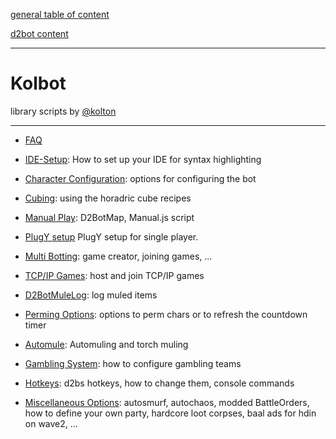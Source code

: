 [general table of content](https://github.com/blizzhackers/documentation/#diablo-2-botting-system)

[d2bot content](https://github.com/blizzhackers/documentation/d2bot/#d2bot)

---

# Kolbot

library scripts by [@kolton](https://github.com/kolton)

---

* [FAQ](FAQ.md/#faq)

* [IDE-Setup](IDES.md/#code-editors-ides): How to set up your IDE for syntax highlighting

* [Character Configuration](CharacterConfig.md/#character-configuration): options for configuring the bot

* [Cubing](Cubing.md/#cubing): using the horadric cube recipes

* [Manual Play](ManualPlay.md/#manual-playing): D2BotMap, Manual.js script

* [PlugY setup](PlugY.md#plugy-setup-for-single-player-botting) PlugY setup for single player.

* [Multi Botting](MultiBotting.md/#multi-botting): game creator, joining games, ...

* [TCP/IP Games](TCP-IP%20games.md#tcpip-games): host and join TCP/IP games

* [D2BotMuleLog](D2BotMuleLog.md/#d2botmulelog): log muled items

* [Perming Options](PermingOptions.md/#perming-options): options to perm chars or to refresh the countdown timer

* [Automule](Automule.md/#automule): Automuling and torch muling

* [Gambling System](GamblingSystem.md#gambling-system): how to configure gambling teams

* [Hotkeys](Hotkeys.md/#hotkeys): d2bs hotkeys, how to change them, console commands

* [Miscellaneous Options](MiscellaneousOptions.md/#miscellaneous-options): autosmurf, autochaos, modded BattleOrders, how to define your own party, hardcore loot corpses, baal ads for hdin on wave2, ...
